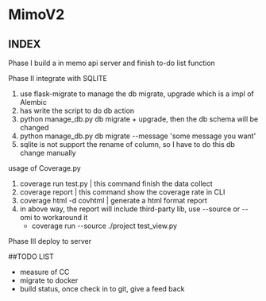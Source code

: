 # MimoV2

## INDEX
Phase I
build a in memo api server and finish to-do list function

Phase II
integrate with SQLITE
1. use flask-migrate to manage the db migrate, upgrade which is a impl of Alembic
2. has write the script to do db action
3. python manage_db.py db migrate + upgrade, then the db schema will be changed
4. python manage_db.py db migrate --message 'some message you want'
5. sqlite is not support the rename of column, so I have to do this db change manually

usage of Coverage.py
1. coverage run test.py | this command finish the data collect
2. coverage report | this command show the coverage rate in CLI
3. coverage html -d covhtml | generate a html format report
4. in above way, the report will include third-party lib, use --source or --omi to workaround it
    * coverage run --source  ./project test_view.py

Phase III
deploy to server


##TODO LIST
* measure of CC
* migrate to docker
* build status, once check in to git, give a feed back